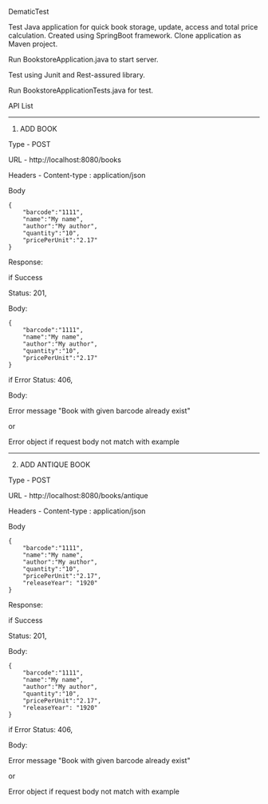 DematicTest

Test Java application for quick book storage, update, access and total price calculation.
Created using SpringBoot framework.
Clone application as Maven project.

Run BookstoreApplication.java to start server.

Test using Junit and Rest-assured library.

Run BookstoreApplicationTests.java for test.

API List

------------------------------------------------------------------
1. ADD BOOK  

Type - POST

URL - http://localhost:8080/books

Headers - Content-type : application/json

Body
```
{
	"barcode":"1111",
	"name":"My name",
	"author":"My author",
	"quantity":"10",
	"pricePerUnit":"2.17"
}
```
Response:

if Success

  Status: 201,

  Body: 
```
{
	"barcode":"1111",
	"name":"My name",
	"author":"My author",
	"quantity":"10",
	"pricePerUnit":"2.17"
}
```
if Error
  Status: 406,

  Body:

  Error message "Book with given barcode already exist"

or

  Error object if request body not match with example

------------------------------------------------------------------
2. ADD ANTIQUE BOOK  

Type - POST

URL - http://localhost:8080/books/antique

Headers - Content-type : application/json

Body
```
{
	"barcode":"1111",
	"name":"My name",
	"author":"My author",
	"quantity":"10",
	"pricePerUnit":"2.17",
	"releaseYear": "1920"
}
```
Response:

if Success

  Status: 201,

  Body: 
```
{
	"barcode":"1111",
	"name":"My name",
	"author":"My author",
	"quantity":"10",
	"pricePerUnit":"2.17",
	"releaseYear": "1920"
}
```
if Error
  Status: 406,

  Body:

  Error message "Book with given barcode already exist"

or

  Error object if request body not match with example
